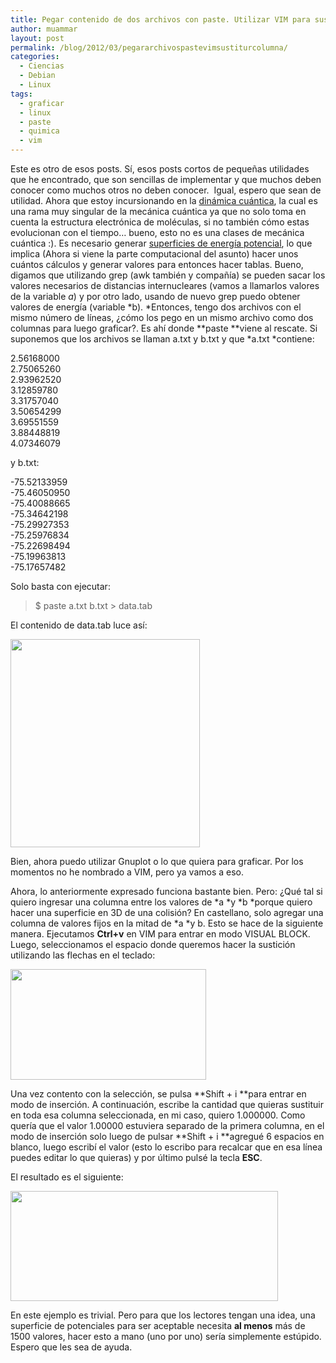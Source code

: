 ```yaml
---
title: Pegar contenido de dos archivos con paste. Utilizar VIM para sustituir selección de una columna
author: muammar
layout: post
permalink: /blog/2012/03/pegararchivospastevimsustiturcolumna/
categories:
  - Ciencias
  - Debian
  - Linux
tags:
  - graficar
  - linux
  - paste
  - quimica
  - vim
---
```

Este es otro de esos posts. Sí, esos posts cortos de pequeñas utilidades que he encontrado, que son sencillas de implementar y que muchos deben conocer como muchos otros no deben conocer.  Igual, espero que sean de utilidad. Ahora que estoy incursionando en la [dinámica cuántica][1], la cual es una rama muy singular de la mecánica cuántica ya que no solo toma en cuenta la estructura electrónica de moléculas, si no también cómo estas evolucionan con el tiempo&#8230; bueno, esto no es una clases de mecánica cuántica :). Es necesario generar [superficies de energía potencial][2], lo que implica (Ahora si viene la parte computacional del asunto) hacer unos cuántos cálculos y generar valores para entonces hacer tablas. Bueno, digamos que utilizando grep (awk también y compañía) se pueden sacar los valores necesarios de distancias internucleares (vamos a llamarlos valores de la variable *a*) y por otro lado, usando de nuevo grep puedo obtener valores de energía (variable *b). *Entonces, tengo dos archivos con el mismo número de líneas, ¿cómo los pego en un mismo archivo como dos columnas para luego graficar?. Es ahí donde **paste **viene al rescate. Si suponemos que los archivos se llaman a.txt y b.txt y que *a.txt *contiene:

2.56168000  
2.75065260  
2.93962520  
3.12859780  
3.31757040  
3.50654299  
3.69551559  
3.88448819  
4.07346079

y b.txt:

-75.52133959  
-75.46050950  
-75.40088665  
-75.34642198  
-75.29927353  
-75.25976834  
-75.22698494  
-75.19963813  
-75.17657482

Solo basta con ejecutar:

> $ paste a.txt b.txt > data.tab

El contenido de data.tab luce así:

<img class="alignnone size-full wp-image-807" title="paste" src="http://muammar.me/blog/wp-content/uploads/2012/03/paste.png" alt="" width="303" height="333" />

Bien, ahora puedo utilizar Gnuplot o lo que quiera para graficar. Por los momentos no he nombrado a VIM, pero ya vamos a eso.

Ahora, lo anteriormente expresado funciona bastante bien. Pero: ¿Qué tal si quiero ingresar una columna entre los valores de *a *y *b *porque quiero hacer una superficie en 3D de una colisión? En castellano, solo agregar una columna de valores fijos en la mitad de *a *y b. Esto se hace de la siguiente manera. Ejecutamos **Ctrl+v** en VIM para entrar en modo VISUAL BLOCK. Luego, seleccionamos el espacio donde queremos hacer la sustición utilizando las flechas en el teclado:

<a href="http://muammar.me/blog/2012/03/pegararchivospastevimsustiturcolumna/visualblock/" rel="attachment wp-att-811"><img class="alignnone size-full wp-image-811" title="visualblock" src="http://muammar.me/blog/wp-content/uploads/2012/03/visualblock.png" alt="" width="313" height="177" /></a>

Una vez contento con la selección, se pulsa **Shift + i **para entrar en modo de inserción. A continuación, escribe la cantidad que quieras sustituir en toda esa columna seleccionada, en mi caso, quiero 1.000000. Como quería que el valor 1.00000 estuviera separado de la primera columna, en el modo de inserción solo luego de pulsar **Shift + i **agregué 6 espacios en blanco, luego escribí el valor (esto lo escribo para recalcar que en esa línea puedes editar lo que quieras) y por último pulsé la tecla **ESC**.

El resultado es el siguiente:

<a href="http://muammar.me/blog/2012/03/pegararchivospastevimsustiturcolumna/final_yeah/" rel="attachment wp-att-812"><img class="alignnone size-full wp-image-812" title="final_yeah" src="http://muammar.me/blog/wp-content/uploads/2012/03/final_yeah.png" alt="" width="428" height="176" /></a>

En este ejemplo es trivial. Pero para que los lectores tengan una idea, una superficie de potenciales para ser aceptable necesita **al menos** más de 1500 valores, hacer esto a mano (uno por uno) sería simplemente estúpido. Espero que les sea de ayuda.

 [1]: http://en.wikipedia.org/wiki/Quantum_dynamics
 [2]: http://www.chem.wayne.edu/~hbs/chm6440/PES.gif